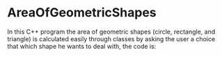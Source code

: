 # AreaOfGeometricShapes
In this C++ program the area of geometric shapes (circle, rectangle, and triangle) is calculated easily through classes by asking the user a choice that which shape he wants to deal with, the code is:
